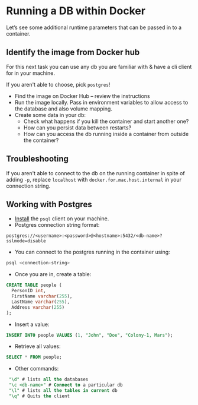 # Running a DB within Docker

Let’s see some additional runtime parameters that can be passed in to a container.

## Identify the image from Docker hub

For this next task you can use any db you are familiar with & have a cli client for in your machine.

If you aren't able to choose, pick `postgres`!

- Find the image on Docker Hub – review the instructions
- Run the image locally. Pass in environment variables to allow access to the database and also volume mapping.
- Create some data in your db:
  - Check what happens if you kill the container and start another one?
  - How can you persist data between restarts?
  - How can you access the db running inside a container from outside the container?

## Troubleshooting

If you aren't able to connect to the db on the running container in spite of adding `-p`, replace `localhost` with `docker.for.mac.host.internal` in your connection string.

## Working with Postgres

- [Install](https://blog.timescale.com/tutorials/how-to-install-psql-on-mac-ubuntu-debian-windows/) the `psql` client on your machine.
- Postgres connection string format:

`postgres://<username>:<password>@<hostname>:5432/<db-name>?sslmode=disable`

- You can connect to the postgres running in the container using:

```bash
psql <connection-string>
```

- Once you are in, create a table:

```sql
CREATE TABLE people (
  PersonID int,
  FirstName varchar(255),
  LastName varchar(255),
  Address varchar(255)
);
```

- Insert a value:

```sql
INSERT INTO people VALUES (1, "John", "Doe", "Colony-1, Mars");
```

- Retrieve all values:

```sql
SELECT * FROM people;
```

- Other commands:

```sql
 "\d" # lists all the databases
 "\c <db-name>" # Connect to a particular db
 "\l" # lists all the tables in current db
 "\q" # Quits the client
```
